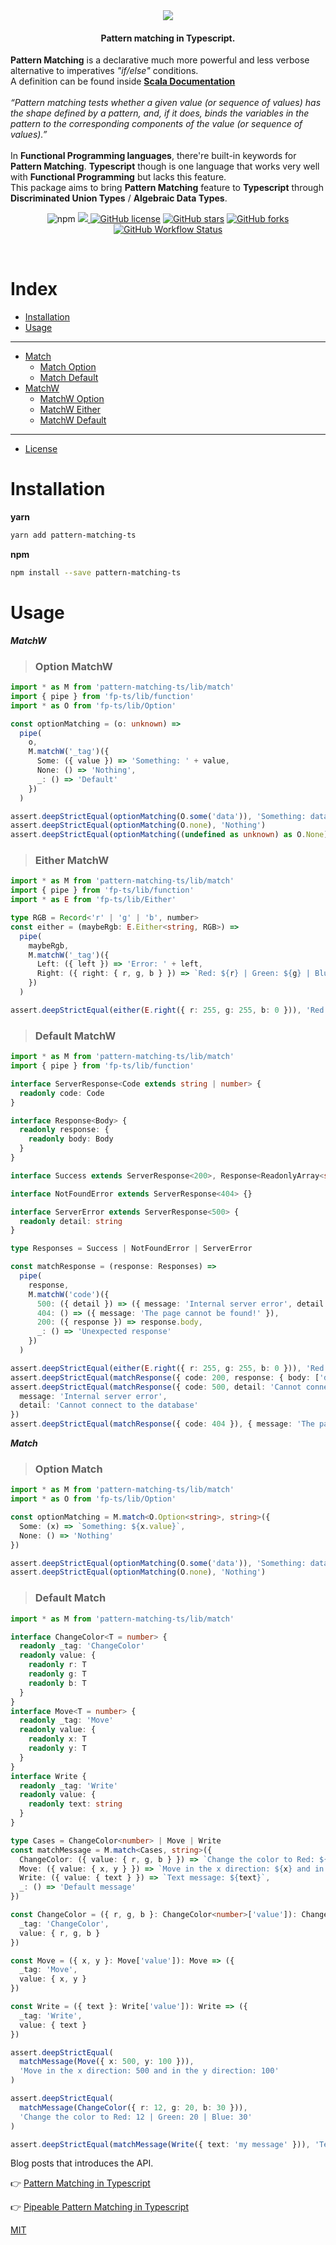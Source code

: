 <div align="center">
  <img src="https://github.com/nrdlab/pattern-matching-ts/blob/master/img/pattern-matching-ts.png?raw=true">
</div>

<h4 align="center">
  <strong>Pattern matching</strong> in <strong>Typescript</strong>.
</h4>

<p>
  <strong>Pattern Matching</strong> is a declarative much more powerful and less verbose alternative to imperatives <i>"if/else"</i> conditions.<br/>
  A definition can be found inside <a href="https://docs.scala-lang.org/tour/pattern-matching.html"><strong>Scala Documentation</strong></a><br><br>
<i>“Pattern matching tests whether a given value (or sequence of values) has the shape defined by a pattern, and, if it does, binds the variables in the pattern to the corresponding components of the value (or sequence of values).”</i><br><br>
  In <strong>Functional Programming languages</strong>, there're built-in keywords for <strong>Pattern Matching</strong>. <strong>Typescript</strong> though is one language that works very well with <strong>Functional Programming</strong> but lacks this feature.<br/>
This package aims to bring <strong>Pattern Matching</strong> feature to <strong>Typescript</strong> through <strong>Discriminated Union Types</strong> / <strong>Algebraic Data Types</strong>.
</p>

<p align="center">
  <img alt="npm" src="https://img.shields.io/npm/v/pattern-matching-ts?color=green&logo=yarn&logoColor=white&style=flat-square">
      <a href="https://codecov.io/gh/nrdlab/pattern-matching-ts">
        <img src="https://codecov.io/gh/nrdlab/pattern-matching-ts/branch/master/graph/badge.svg?token=1V23E6VDHN"/>
      </a>
<a href="https://github.com/nrdlab/pattern-matching-ts/blob/master/LICENSE"><img alt="GitHub license" src="https://img.shields.io/github/license/nrdlab/pattern-matching-ts?style=flat-square"></a>
<a href="https://github.com/nrdlab/pattern-matching-ts/stargazers"><img alt="GitHub stars" src="https://img.shields.io/github/stars/nrdlab/pattern-matching-ts?color=green&style=flat-square"></a>
<a href="https://github.com/nrdlab/pattern-matching-ts/network"><img alt="GitHub forks" src="https://img.shields.io/github/forks/nrdlab/pattern-matching-ts?color=green&style=flat-square"></a>
  <a href="https://github.com/nrdlab/pattern-matching-ts/actions?query=workflow%3ACI">
  <img alt="GitHub Workflow Status" src="https://img.shields.io/github/workflow/status/nrdlab/pattern-matching-ts/CI?style=flat-square&color=green">
  <a>
</p>

<br />

# Index

- [Installation](#installation)
- [Usage](#usage)

---

- [Match](#match)
  - [Match Option](#option-match)
  - [Match Default ](#default-match)
- [MatchW](#matchW)
  - [MatchW Option](#option-MatchW)
  - [MatchW Either](#either-MatchW)
  - [MatchW Default](#default-matchW)

---

- [License](#license)

# Installation

**yarn**

```sh
yarn add pattern-matching-ts
```

**npm**

```sh
npm install --save pattern-matching-ts
```

# Usage

**_MatchW_**

> ### Option MatchW

```ts
import * as M from 'pattern-matching-ts/lib/match'
import { pipe } from 'fp-ts/lib/function'
import * as O from 'fp-ts/lib/Option'

const optionMatching = (o: unknown) =>
  pipe(
    o,
    M.matchW('_tag')({
      Some: ({ value }) => 'Something: ' + value,
      None: () => 'Nothing',
      _: () => 'Default'
    })
  )

assert.deepStrictEqual(optionMatching(O.some('data')), 'Something: data')
assert.deepStrictEqual(optionMatching(O.none), 'Nothing')
assert.deepStrictEqual(optionMatching((undefined as unknown) as O.None), 'Default')
```

> ### Either MatchW

```ts
import * as M from 'pattern-matching-ts/lib/match'
import { pipe } from 'fp-ts/lib/function'
import * as E from 'fp-ts/lib/Either'

type RGB = Record<'r' | 'g' | 'b', number>
const either = (maybeRgb: E.Either<string, RGB>) =>
  pipe(
    maybeRgb,
    M.matchW('_tag')({
      Left: ({ left }) => 'Error: ' + left,
      Right: ({ right: { r, g, b } }) => `Red: ${r} | Green: ${g} | Blue: ${b}`
    })
  )

assert.deepStrictEqual(either(E.right({ r: 255, g: 255, b: 0 })), 'Red: 255 | Green: 255 | Blue: 0')
```

> ### Default MatchW

```ts
import * as M from 'pattern-matching-ts/lib/match'
import { pipe } from 'fp-ts/lib/function'

interface ServerResponse<Code extends string | number> {
  readonly code: Code
}

interface Response<Body> {
  readonly response: {
    readonly body: Body
  }
}

interface Success extends ServerResponse<200>, Response<ReadonlyArray<string>> {}

interface NotFoundError extends ServerResponse<404> {}

interface ServerError extends ServerResponse<500> {
  readonly detail: string
}

type Responses = Success | NotFoundError | ServerError

const matchResponse = (response: Responses) =>
  pipe(
    response,
    M.matchW('code')({
      500: ({ detail }) => ({ message: 'Internal server error', detail }),
      404: () => ({ message: 'The page cannot be found!' }),
      200: ({ response }) => response.body,
      _: () => 'Unexpected response'
    })
  )

assert.deepStrictEqual(either(E.right({ r: 255, g: 255, b: 0 })), 'Red: 255 | Green: 255 | Blue: 0')
assert.deepStrictEqual(matchResponse({ code: 200, response: { body: ['data'] } }), ['data'])
assert.deepStrictEqual(matchResponse({ code: 500, detail: 'Cannot connect to the database' }), {
  message: 'Internal server error',
  detail: 'Cannot connect to the database'
})
assert.deepStrictEqual(matchResponse({ code: 404 }), { message: 'The page cannot be found!' })
```

**_Match_**

> ### Option Match 

```ts
import * as M from 'pattern-matching-ts/lib/match'
import * as O from 'fp-ts/lib/Option'

const optionMatching = M.match<O.Option<string>, string>({
  Some: (x) => `Something: ${x.value}`,
  None: () => 'Nothing'
})

assert.deepStrictEqual(optionMatching(O.some('data')), 'Something: data')
assert.deepStrictEqual(optionMatching(O.none), 'Nothing')
```

> ### Default Match

```ts
import * as M from 'pattern-matching-ts/lib/match'

interface ChangeColor<T = number> {
  readonly _tag: 'ChangeColor'
  readonly value: {
    readonly r: T
    readonly g: T
    readonly b: T
  }
}
interface Move<T = number> {
  readonly _tag: 'Move'
  readonly value: {
    readonly x: T
    readonly y: T
  }
}
interface Write {
  readonly _tag: 'Write'
  readonly value: {
    readonly text: string
  }
}

type Cases = ChangeColor<number> | Move | Write
const matchMessage = M.match<Cases, string>({
  ChangeColor: ({ value: { r, g, b } }) => `Change the color to Red: ${r} | Green: ${g} | Blue: ${b}`,
  Move: ({ value: { x, y } }) => `Move in the x direction: ${x} and in the y direction: ${y}`,
  Write: ({ value: { text } }) => `Text message: ${text}`,
  _: () => 'Default message'
})

const ChangeColor = ({ r, g, b }: ChangeColor<number>['value']): ChangeColor<number> => ({
  _tag: 'ChangeColor',
  value: { r, g, b }
})

const Move = ({ x, y }: Move['value']): Move => ({
  _tag: 'Move',
  value: { x, y }
})

const Write = ({ text }: Write['value']): Write => ({
  _tag: 'Write',
  value: { text }
})

assert.deepStrictEqual(
  matchMessage(Move({ x: 500, y: 100 })),
  'Move in the x direction: 500 and in the y direction: 100'
)

assert.deepStrictEqual(
  matchMessage(ChangeColor({ r: 12, g: 20, b: 30 })),
  'Change the color to Red: 12 | Green: 20 | Blue: 30'
)

assert.deepStrictEqual(matchMessage(Write({ text: 'my message' })), 'Text message: my message')
```

Blog posts that introduces the API.

 👉 [Pattern Matching in Typescript](https://dev.to/stefano_regosa/typescript-pattern-matching-ne8)

 👉 [Pipeable Pattern Matching in Typescript](https://dev.to/stefano_regosa/pipeable-pattern-matching-in-typescript-33dn)


[MIT](/LICENSE.md)
